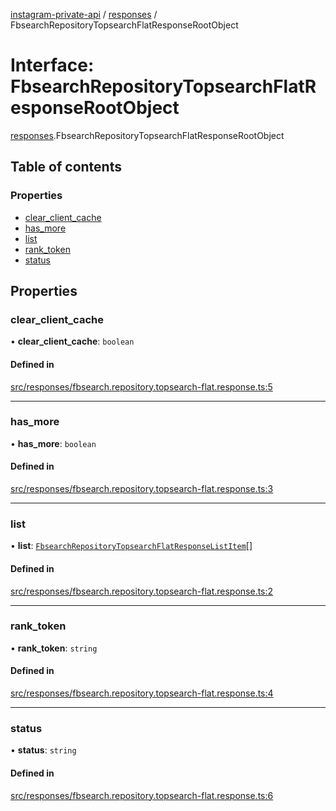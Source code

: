 [instagram-private-api](../../README.md) / [responses](../../modules/responses.md) / FbsearchRepositoryTopsearchFlatResponseRootObject

# Interface: FbsearchRepositoryTopsearchFlatResponseRootObject

[responses](../../modules/responses.md).FbsearchRepositoryTopsearchFlatResponseRootObject

## Table of contents

### Properties

- [clear\_client\_cache](FbsearchRepositoryTopsearchFlatResponseRootObject.md#clear_client_cache)
- [has\_more](FbsearchRepositoryTopsearchFlatResponseRootObject.md#has_more)
- [list](FbsearchRepositoryTopsearchFlatResponseRootObject.md#list)
- [rank\_token](FbsearchRepositoryTopsearchFlatResponseRootObject.md#rank_token)
- [status](FbsearchRepositoryTopsearchFlatResponseRootObject.md#status)

## Properties

### clear\_client\_cache

• **clear\_client\_cache**: `boolean`

#### Defined in

[src/responses/fbsearch.repository.topsearch-flat.response.ts:5](https://github.com/Nerixyz/instagram-private-api/blob/b3351b9/src/responses/fbsearch.repository.topsearch-flat.response.ts#L5)

___

### has\_more

• **has\_more**: `boolean`

#### Defined in

[src/responses/fbsearch.repository.topsearch-flat.response.ts:3](https://github.com/Nerixyz/instagram-private-api/blob/b3351b9/src/responses/fbsearch.repository.topsearch-flat.response.ts#L3)

___

### list

• **list**: [`FbsearchRepositoryTopsearchFlatResponseListItem`](FbsearchRepositoryTopsearchFlatResponseListItem.md)[]

#### Defined in

[src/responses/fbsearch.repository.topsearch-flat.response.ts:2](https://github.com/Nerixyz/instagram-private-api/blob/b3351b9/src/responses/fbsearch.repository.topsearch-flat.response.ts#L2)

___

### rank\_token

• **rank\_token**: `string`

#### Defined in

[src/responses/fbsearch.repository.topsearch-flat.response.ts:4](https://github.com/Nerixyz/instagram-private-api/blob/b3351b9/src/responses/fbsearch.repository.topsearch-flat.response.ts#L4)

___

### status

• **status**: `string`

#### Defined in

[src/responses/fbsearch.repository.topsearch-flat.response.ts:6](https://github.com/Nerixyz/instagram-private-api/blob/b3351b9/src/responses/fbsearch.repository.topsearch-flat.response.ts#L6)
